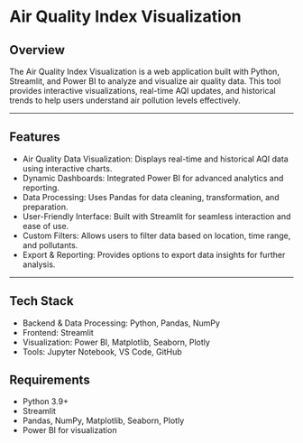 
# Air Quality Index Visualization

## Overview
The Air Quality Index Visualization is a web application built with Python, Streamlit, and Power BI to analyze and visualize air quality data. This tool provides interactive visualizations, real-time AQI updates, and historical trends to help users understand air pollution levels effectively.

---

## Features

- Air Quality Data Visualization: Displays real-time and historical AQI data using interactive charts.
- Dynamic Dashboards: Integrated Power BI for advanced analytics and reporting.
- Data Processing: Uses Pandas for data cleaning, transformation, and preparation.
- User-Friendly Interface: Built with Streamlit for seamless interaction and ease of use.
- Custom Filters: Allows users to filter data based on location, time range, and pollutants.
- Export & Reporting: Provides options to export data insights for further analysis.

---

## Tech Stack

- Backend & Data Processing: Python, Pandas, NumPy
- Frontend: Streamlit
- Visualization: Power BI, Matplotlib, Seaborn, Plotly
- Tools: Jupyter Notebook, VS Code, GitHub

## Requirements

- Python 3.9+
- Streamlit
- Pandas, NumPy, Matplotlib, Seaborn, Plotly
- Power BI for visualization



